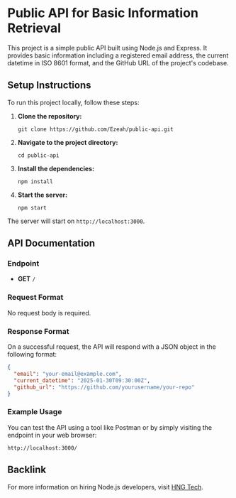 # Public API for Basic Information Retrieval

This project is a simple public API built using Node.js and Express. It provides basic information including a registered email address, the current datetime in ISO 8601 format, and the GitHub URL of the project's codebase.

## Setup Instructions

To run this project locally, follow these steps:

1. **Clone the repository:**
   ```
   git clone https://github.com/Ezeah/public-api.git
   ```
   
2. **Navigate to the project directory:**
   ```
   cd public-api
   ```

3. **Install the dependencies:**
   ```
   npm install
   ```

4. **Start the server:**
   ```
   npm start
   ```

The server will start on `http://localhost:3000`.

## API Documentation

### Endpoint

- **GET** `/`

### Request Format

No request body is required.

### Response Format

On a successful request, the API will respond with a JSON object in the following format:

```json
{
  "email": "your-email@example.com",
  "current_datetime": "2025-01-30T09:30:00Z",
  "github_url": "https://github.com/yourusername/your-repo"
}
```

### Example Usage

You can test the API using a tool like Postman or by simply visiting the endpoint in your web browser:

```
http://localhost:3000/
```

## Backlink

For more information on hiring Node.js developers, visit [HNG Tech](https://hng.tech/hire/nodejs-developers).